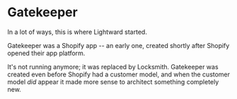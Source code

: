 # Gatekeeper

In a lot of ways, this is where Lightward started.

Gatekeeper was a Shopify app -- an early one, created shortly after Shopify opened their app platform.

It's not running anymore; it was replaced by Locksmith. Gatekeeper was created even before Shopify had a customer model, and when the customer model _did_ appear it made more sense to architect something completely new.
